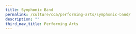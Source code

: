```yaml
---
title: Symphonic Band
permalink: /culture/cca/performing-arts/symphonic-band/
description: ""
third_nav_title: Performing Arts
---
```

